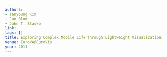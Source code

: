 ```yaml
---
authors:
- Tanyoung Kim
- Jan Blom
- John T. Stasko
link:
tags: []
title: Exploring Complex Mobile Life through Lightweight Visualizations.
venue: EuroVA@EuroVis
year: 2011
---
```


